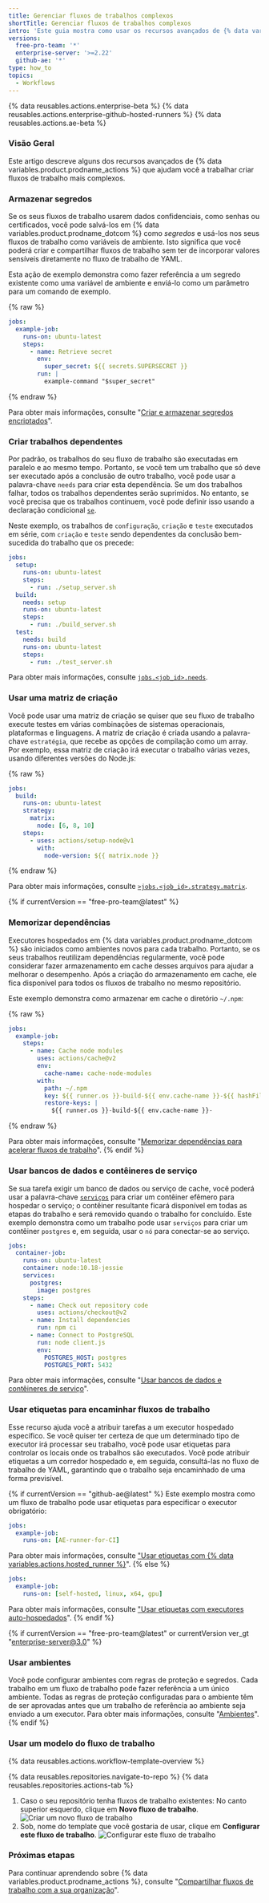```yaml
---
title: Gerenciar fluxos de trabalhos complexos
shortTitle: Gerenciar fluxos de trabalhos complexos
intro: 'Este guia mostra como usar os recursos avançados de {% data variables.product.prodname_actions %}, com gestão de segredos, trabalhos dependentes, cache, matrizes de criação{% if currentVersion == "free-pro-team@latest" or currentVersion ver_gt "enterprise-server@3.0" or currentVersion == "github-ae@latest" %} ambientes,{% endif %} e etiquetas.'
versions:
  free-pro-team: '*'
  enterprise-server: '>=2.22'
  github-ae: '*'
type: how_to
topics:
  - Workflows
---
```


{% data reusables.actions.enterprise-beta %}
{% data reusables.actions.enterprise-github-hosted-runners %}
{% data reusables.actions.ae-beta %}

### Visão Geral

Este artigo descreve alguns dos recursos avançados de {% data variables.product.prodname_actions %} que ajudam você a trabalhar criar fluxos de trabalho mais complexos.

### Armazenar segredos

Se os seus fluxos de trabalho usarem dados confidenciais, como senhas ou certificados, você pode salvá-los em {% data variables.product.prodname_dotcom %} como _segredos_ e usá-los nos seus fluxos de trabalho como variáveis de ambiente. Isto significa que você poderá criar e compartilhar fluxos de trabalho sem ter de incorporar valores sensíveis diretamente no fluxo de trabalho de YAML.

Esta ação de exemplo demonstra como fazer referência a um segredo existente como uma variável de ambiente e enviá-lo como um parâmetro para um comando de exemplo.

{% raw %}
```yaml
jobs:
  example-job:
    runs-on: ubuntu-latest
    steps:
      - name: Retrieve secret
        env:
          super_secret: ${{ secrets.SUPERSECRET }}
        run: |
          example-command "$super_secret"
```
{% endraw %}

Para obter mais informações, consulte "[Criar e armazenar segredos encriptados](/actions/configuring-and-managing-workflows/creating-and-storing-encrypted-secrets)".

### Criar trabalhos dependentes

Por padrão, os trabalhos do seu fluxo de trabalho são executadas em paralelo e ao mesmo tempo. Portanto, se você tem um trabalho que só deve ser executado após a conclusão de outro trabalho, você pode usar a palavra-chave `needs` para criar esta dependência. Se um dos trabalhos falhar, todos os trabalhos dependentes serão suprimidos. No entanto, se você precisa que os trabalhos continuem, você pode definir isso usando a declaração condicional [`se`](/actions/reference/workflow-syntax-for-github-actions#jobsjob_idif).

Neste exemplo, os trabalhos de `configuração`, `criação` e `teste` executados em série, com `criação` e `teste` sendo dependentes da conclusão bem-sucedida do trabalho que os precede:

```yaml
jobs:
  setup:
    runs-on: ubuntu-latest
    steps:
      - run: ./setup_server.sh
  build:
    needs: setup
    runs-on: ubuntu-latest
    steps:
      - run: ./build_server.sh
  test:
    needs: build
    runs-on: ubuntu-latest
    steps:
      - run: ./test_server.sh
```

Para obter mais informações, consulte [`jobs.<job_id>.needs`](/actions/reference/workflow-syntax-for-github-actions#jobsjob_idneeds).

### Usar uma matriz de criação

Você pode usar uma matriz de criação se quiser que seu fluxo de trabalho execute testes em várias combinações de sistemas operacionais, plataformas e linguagens. A matriz de criação é criada usando a palavra-chave `estratégia`, que recebe as opções de compilação como um array. Por exemplo, essa matriz de criação irá executar o trabalho várias vezes, usando diferentes versões do Node.js:

{% raw %}
```yaml
jobs:
  build:
    runs-on: ubuntu-latest
    strategy:
      matrix:
        node: [6, 8, 10]
    steps:
      - uses: actions/setup-node@v1
        with:
          node-version: ${{ matrix.node }}
```
{% endraw %}

Para obter mais informações, consulte [`>jobs.<job_id>.strategy.matrix`](/actions/reference/workflow-syntax-for-github-actions#jobsjob_idstrategymatrix).

{% if currentVersion == "free-pro-team@latest" %}
### Memorizar dependências

Executores hospedados em {% data variables.product.prodname_dotcom %} são iniciados como ambientes novos para cada trabalho. Portanto, se os seus trabalhos reutilizam dependências regularmente, você pode considerar fazer armazenamento em cache desses arquivos para ajudar a melhorar o desempenho. Após a criação do armazenamento em cache, ele fica disponível para todos os fluxos de trabalho no mesmo repositório.

Este exemplo demonstra como armazenar em cache o diretório `~/.npm`:

{% raw %}
```yaml
jobs:
  example-job:
    steps:
      - name: Cache node modules
        uses: actions/cache@v2
        env:
          cache-name: cache-node-modules
        with:
          path: ~/.npm
          key: ${{ runner.os }}-build-${{ env.cache-name }}-${{ hashFiles('**/package-lock.json') }}
          restore-keys: |
            ${{ runner.os }}-build-${{ env.cache-name }}-
```
{% endraw %}

Para obter mais informações, consulte "<a href="/actions/guides/caching-dependencies-to-speed-up-workflows" class="dotcom-only">Memorizar dependências para acelerar fluxos de trabalho</a>".
{% endif %}

### Usar bancos de dados e contêineres de serviço

Se sua tarefa exigir um banco de dados ou serviço de cache, você poderá usar a palavra-chave [`serviços`](/actions/reference/workflow-syntax-for-github-actions#jobsjob_idservices) para criar um contêiner efêmero para hospedar o serviço; o contêiner resultante ficará disponível em todas as etapas do trabalho e será removido quando o trabalho for concluído. Este exemplo demonstra como um trabalho pode usar `serviços` para criar um contêiner `postgres` e, em seguida, usar o `nó` para conectar-se ao serviço.

```yaml
jobs:
  container-job:
    runs-on: ubuntu-latest
    container: node:10.18-jessie
    services:
      postgres:
        image: postgres
    steps:
      - name: Check out repository code
        uses: actions/checkout@v2
      - name: Install dependencies
        run: npm ci
      - name: Connect to PostgreSQL
        run: node client.js
        env:
          POSTGRES_HOST: postgres
          POSTGRES_PORT: 5432
```

Para obter mais informações, consulte "[Usar bancos de dados e contêineres de serviço](/actions/configuring-and-managing-workflows/using-databases-and-service-containers)".

### Usar etiquetas para encaminhar fluxos de trabalho

Esse recurso ajuda você a atribuir tarefas a um executor hospedado específico. Se você quiser ter certeza de que um determinado tipo de executor irá processar seu trabalho, você pode usar etiquetas para controlar os locais onde os trabalhos são executados. Você pode atribuir etiquetas a um corredor hospedado e, em seguida, consultá-las no fluxo de trabalho de YAML, garantindo que o trabalho seja encaminhado de uma forma previsível.

{% if currentVersion == "github-ae@latest" %}
Este exemplo mostra como um fluxo de trabalho pode usar etiquetas para especificar o executor obrigatório:

```yaml
jobs:
  example-job:
    runs-on: [AE-runner-for-CI]
```

Para obter mais informações, consulte ["Usar etiquetas com {% data variables.actions.hosted_runner %}](/actions/using-github-hosted-runners/using-labels-with-ae-hosted-runners)".
{% else %}
```yaml
jobs:
  example-job:
    runs-on: [self-hosted, linux, x64, gpu]
```

Para obter mais informações, consulte ["Usar etiquetas com executores auto-hospedados](/actions/hosting-your-own-runners/using-labels-with-self-hosted-runners)".
{% endif %}

{% if currentVersion == "free-pro-team@latest" or currentVersion ver_gt "enterprise-server@3.0" %}
### Usar ambientes

Você pode configurar ambientes com regras de proteção e segredos. Cada trabalho em um fluxo de trabalho pode fazer referência a um único ambiente. Todas as regras de proteção configuradas para o ambiente têm de ser aprovadas antes que um trabalho de referência ao ambiente seja enviado a um executor. Para obter mais informações, consulte "[Ambientes](/actions/reference/environments)".
{% endif %}

### Usar um modelo do fluxo de trabalho

{% data reusables.actions.workflow-template-overview %}

{% data reusables.repositories.navigate-to-repo %}
{% data reusables.repositories.actions-tab %}
1. Caso o seu repositório tenha fluxos de trabalho existentes: No canto superior esquerdo, clique em **Novo fluxo de trabalho**. ![Criar um novo fluxo de trabalho](/assets/images/help/repository/actions-new-workflow.png)
1. Sob, nome do template que você gostaria de usar, clique em **Configurar este fluxo de trabalho**. ![Configurar este fluxo de trabalho](/assets/images/help/settings/actions-create-starter-workflow.png)

### Próximas etapas

Para continuar aprendendo sobre {% data variables.product.prodname_actions %}, consulte "[Compartilhar fluxos de trabalho com a sua organização](/actions/learn-github-actions/sharing-workflows-with-your-organization)".
